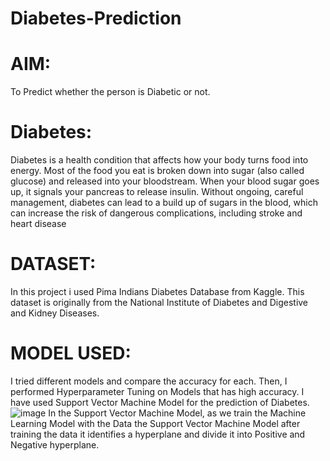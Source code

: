 # Diabetes-Prediction
# AIM:
To Predict whether the person is Diabetic or not.
# Diabetes:
Diabetes is a health condition that affects how your body turns food into energy. Most of the food you eat is broken down into sugar (also called glucose) and released into your bloodstream. When your blood sugar goes up, it signals your pancreas to release insulin.
Without ongoing, careful management, diabetes can lead to a build up of sugars in the blood, which can increase the risk of dangerous complications, including stroke and heart disease
# DATASET:
In this project i used Pima Indians Diabetes Database from Kaggle. This dataset is originally from the National Institute of Diabetes and Digestive and Kidney Diseases.
# MODEL USED:
I tried different models and compare the accuracy for each. Then, I performed Hyperparameter Tuning on Models that has high accuracy. I have used Support Vector Machine Model for the prediction of Diabetes.
![image](https://user-images.githubusercontent.com/113938735/201736405-429398f7-bb53-40f2-a52b-7052ed3dad79.png)
In the Support Vector Machine Model, as we train the Machine Learning Model with the Data the Support Vector Machine Model after training the data it identifies a hyperplane and divide it into Positive and Negative hyperplane.
